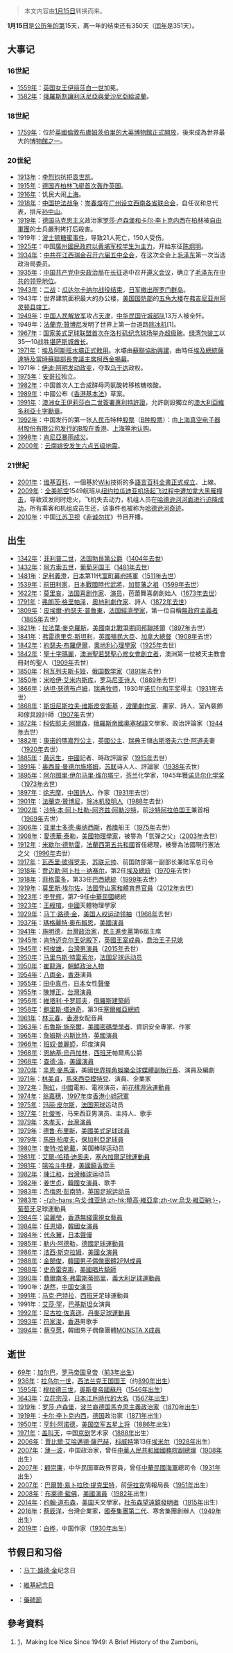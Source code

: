 > 本文内容由[1月15日](https://zh.wikipedia.org/wiki/1月15日)转换而来。


**1月15日**是[公历年的第](https://zh.wikipedia.org/wiki/公历 "wikilink")15天，离一年的结束还有350天（[闰年](../Page/闰年.md "wikilink")是351天）。

## 大事记

### 16世紀

  - [1559年](../Page/1559年.md "wikilink")：[英国女王](https://zh.wikipedia.org/wiki/英国女王 "wikilink")[伊丽莎白一世](../Page/伊丽莎白一世.md "wikilink")加冕。
  - [1582年](../Page/1582年.md "wikilink")：[俄羅斯割讓](https://zh.wikipedia.org/wiki/俄羅斯 "wikilink")[利沃尼亞與](https://zh.wikipedia.org/wiki/利沃尼亞 "wikilink")[愛沙尼亞給](https://zh.wikipedia.org/wiki/愛沙尼亞 "wikilink")[波蘭](https://zh.wikipedia.org/wiki/波蘭 "wikilink")。

### 18世紀

  - [1759年](https://zh.wikipedia.org/wiki/1759年 "wikilink")：位於[英國](https://zh.wikipedia.org/wiki/英國 "wikilink")[倫敦](https://zh.wikipedia.org/wiki/倫敦 "wikilink")[布盧姆茨伯里的](https://zh.wikipedia.org/wiki/布盧姆茨伯里 "wikilink")[大英博物館正式開放](https://zh.wikipedia.org/wiki/大英博物館 "wikilink")，後來成為世界最大的[博物館之一](https://zh.wikipedia.org/wiki/博物館 "wikilink")。

### 20世紀

  - [1913年](../Page/1913年.md "wikilink")：[李烈钧](../Page/李烈钧.md "wikilink")抗拒[袁世凯](../Page/袁世凯.md "wikilink")。
  - [1915年](../Page/1915年.md "wikilink")：[德国](../Page/德国.md "wikilink")[齐柏林飞艇首次轰炸英国](https://zh.wikipedia.org/wiki/齐柏林飞艇 "wikilink")。
  - [1916年](../Page/1916年.md "wikilink")：饥民大闹[上海](https://zh.wikipedia.org/wiki/上海 "wikilink")。
  - [1918年](../Page/1918年.md "wikilink")：[中国](https://zh.wikipedia.org/wiki/中国 "wikilink")[护法战争](https://zh.wikipedia.org/wiki/护法战争 "wikilink")：[岑春煊](../Page/岑春煊.md "wikilink")在[广州设立](https://zh.wikipedia.org/wiki/广州 "wikilink")[西南各省联合会](https://zh.wikipedia.org/wiki/西南各省联合会 "wikilink")，自任议和总代表，排斥[孙中山](https://zh.wikipedia.org/wiki/孙中山 "wikilink")。
  - [1919年](../Page/1919年.md "wikilink")：[德国](../Page/德国.md "wikilink")[马克思主义](../Page/马克思主义.md "wikilink")政治家[罗莎·卢森堡和](https://zh.wikipedia.org/wiki/罗莎·卢森堡 "wikilink")[卡尔·李卜克内西](../Page/卡尔·李卜克内西.md "wikilink")在[柏林](../Page/柏林.md "wikilink")被[自由軍團](../Page/自由軍團.md "wikilink")的士兵嚴刑拷打后殺害。
  - 1919年：[波士顿糖蜜事件](../Page/波士顿糖蜜灾难.md "wikilink")，导致21人死亡，150人受伤。
  - [1925年](../Page/1925年.md "wikilink")：中国[廣州國民政府以](https://zh.wikipedia.org/wiki/廣州國民政府 "wikilink")[黄埔军校学生为主力](https://zh.wikipedia.org/wiki/黄埔军校 "wikilink")，开始东征[陈炯明](../Page/陈炯明.md "wikilink")。
  - [1934年](../Page/1934年.md "wikilink")：[中共在](https://zh.wikipedia.org/wiki/中共 "wikilink")[江西](https://zh.wikipedia.org/wiki/江西 "wikilink")[瑞金召开六届五中全会](https://zh.wikipedia.org/wiki/瑞金 "wikilink")，在这次全会上[毛泽东](../Page/毛泽东.md "wikilink")第一次当选政治局委员。
  - [1935年](../Page/1935年.md "wikilink")：[中国共产党中央政治局](../Page/中国共产党中央政治局.md "wikilink")在[长征](../Page/长征.md "wikilink")途中召开[遵义会议](../Page/遵义会议.md "wikilink")，确立了[毛泽东](../Page/毛泽东.md "wikilink")在[中共的领导地位](https://zh.wikipedia.org/wiki/中共 "wikilink")。
  - [1943年](../Page/1943年.md "wikilink")：[二战](https://zh.wikipedia.org/wiki/二战 "wikilink")：[瓜达尔卡纳尔战役结束](https://zh.wikipedia.org/wiki/瓜达尔卡纳尔战役 "wikilink")，[日军撤出](https://zh.wikipedia.org/wiki/日军 "wikilink")[所罗门群岛](../Page/所罗门群岛.md "wikilink")。
  - 1943年：世界建筑面积最大的办公楼，[美国国防部](../Page/美国国防部.md "wikilink")的[五角大楼](../Page/五角大楼.md "wikilink")在[弗吉尼亚州](../Page/弗吉尼亚州.md "wikilink")[阿灵顿县竣工](../Page/阿靈頓縣_\(維吉尼亞州\).md "wikilink")。
  - [1949年](../Page/1949年.md "wikilink")：[中国人民解放军](../Page/中国人民解放军.md "wikilink")攻占[天津](https://zh.wikipedia.org/wiki/天津 "wikilink")，[中华民国守城部队](https://zh.wikipedia.org/wiki/中华民国 "wikilink")13万人被全歼。
  - 1949年：[法蘭克·贊博尼](../Page/法蘭克·贊博尼.md "wikilink")发明了世界上第一台道路[除冰机](https://zh.wikipedia.org/wiki/除冰机 "wikilink")\[1\]。
  - [1967年](../Page/1967年.md "wikilink")：[国家美式足球联盟首次在](https://zh.wikipedia.org/wiki/国家美式足球联盟 "wikilink")[洛杉矶纪念球场举办](https://zh.wikipedia.org/wiki/洛杉矶纪念球场 "wikilink")[超级碗](https://zh.wikipedia.org/wiki/超级碗 "wikilink")。[绿湾包装工](../Page/绿湾包装工.md "wikilink")以35—10战胜[堪萨斯城酋长](https://zh.wikipedia.org/wiki/堪萨斯城酋长 "wikilink")。
  - [1971年](../Page/1971年.md "wikilink")：[埃及](../Page/埃及.md "wikilink")[阿斯旺水壩正式敫用](https://zh.wikipedia.org/wiki/阿斯旺水壩 "wikilink")。水壩由[蘇聯協助興建](https://zh.wikipedia.org/wiki/蘇聯 "wikilink")，由時任[埃及總統](https://zh.wikipedia.org/wiki/埃及總統 "wikilink")[薩達特及當時蘇聯部長會議主席](https://zh.wikipedia.org/wiki/薩達特 "wikilink")[柯西金揭幕](https://zh.wikipedia.org/wiki/柯西金 "wikilink")。
  - 1971年：[伊迪·阿明发动](https://zh.wikipedia.org/wiki/伊迪·阿明 "wikilink")[政变](https://zh.wikipedia.org/wiki/政变 "wikilink")，夺取[乌干达](../Page/乌干达.md "wikilink")政权。
  - [1975年](../Page/1975年.md "wikilink")：[安哥拉](../Page/安哥拉.md "wikilink")独立。
  - [1982年](../Page/1982年.md "wikilink")：中国首次人工合成酵母丙氨酸转移核糖核酸。
  - [1989年](../Page/1989年.md "wikilink")：中國公布《[香港基本法](https://zh.wikipedia.org/wiki/香港基本法 "wikilink")》草案。
  - [1991年](../Page/1991年.md "wikilink")：[澳洲女王](https://zh.wikipedia.org/wiki/澳洲女王 "wikilink")[伊莉莎白二世簽署專利特許證](https://zh.wikipedia.org/wiki/伊莉莎白二世 "wikilink")，允許創設獨立的[澳大利亞維多利亞十字勳章](https://zh.wikipedia.org/wiki/澳大利亞維多利亞十字勳章 "wikilink")。
  - [1992年](../Page/1992年.md "wikilink")：中国发行的第一张[人民币](../Page/人民币.md "wikilink")特种[股票](../Page/股票.md "wikilink")（[B种股票](https://zh.wikipedia.org/wiki/B种股票 "wikilink")）：由[上海真空电子器材股份有限公司发行的B股在](https://zh.wikipedia.org/wiki/上海真空电子器材股份有限公司 "wikilink")[香港](../Page/香港.md "wikilink")、[上海等地认购](https://zh.wikipedia.org/wiki/上海 "wikilink")。
  - [1998年](../Page/1998年.md "wikilink")：[肯尼亞暴雨成災](https://zh.wikipedia.org/wiki/肯尼亞 "wikilink")。
  - [2000年](../Page/2000年.md "wikilink")：[云南](https://zh.wikipedia.org/wiki/云南 "wikilink")[姚安发生六点五级](https://zh.wikipedia.org/wiki/姚安 "wikilink")[地震](../Page/地震.md "wikilink")。

### 21世紀

  - [2001年](../Page/2001年.md "wikilink")：[维基百科](../Page/维基百科.md "wikilink")，一個基於[Wiki](../Page/Wiki.md "wikilink")技術的多[語言](../Page/語言.md "wikilink")[百科全書正式成立](https://zh.wikipedia.org/wiki/百科全書 "wikilink")、上線。
  - [2009年](../Page/2009年.md "wikilink")：[全美航空](https://zh.wikipedia.org/wiki/全美航空 "wikilink")1549航班从[纽约拉瓜迪亚机场起飞过程中遭加拿大黑雁撞击](https://zh.wikipedia.org/wiki/纽约拉瓜迪亚机场 "wikilink")，导致双发同时熄火，飞机失去动力，机组人员在[哈德逊河河面进行迫降成功](https://zh.wikipedia.org/wiki/哈德逊河 "wikilink")，所有乘客和机组成员生还，该事件也被称为[哈德逊河奇迹](https://zh.wikipedia.org/wiki/全美航空1549号班机事故 "wikilink")。
  - [2010年](https://zh.wikipedia.org/wiki/2010年 "wikilink")：中国[江苏卫视](../Page/江苏卫视.md "wikilink")《[非诚勿扰](../Page/非诚勿扰_\(节目\).md "wikilink")》节目开播。

## 出生

  - [1342年](https://zh.wikipedia.org/wiki/1342年 "wikilink")：[菲利普二世](../Page/菲利普二世_\(勃艮第\).md "wikilink")，[法国](https://zh.wikipedia.org/wiki/法国 "wikilink")[勃艮第公爵](../Page/勃艮第公爵.md "wikilink")（[1404年去世](https://zh.wikipedia.org/wiki/1404年 "wikilink")）
  - [1432年](https://zh.wikipedia.org/wiki/1432年 "wikilink")：[阿方索五世](../Page/阿方索五世_\(葡萄牙\).md "wikilink")，[葡萄牙国王](https://zh.wikipedia.org/wiki/葡萄牙国王 "wikilink")（[1481年去世](https://zh.wikipedia.org/wiki/1481年 "wikilink")）
  - [1481年](https://zh.wikipedia.org/wiki/1481年 "wikilink")：[足利義澄](../Page/足利義澄.md "wikilink")，[日本](../Page/日本.md "wikilink")第11代[室町幕府將軍](https://zh.wikipedia.org/wiki/室町幕府將軍 "wikilink")（[1511年去世](https://zh.wikipedia.org/wiki/1511年 "wikilink")）
  - [1539年](https://zh.wikipedia.org/wiki/1539年 "wikilink")：[前田利家](../Page/前田利家.md "wikilink")，[日本](../Page/日本.md "wikilink")[戰國時代武將](https://zh.wikipedia.org/wiki/戰國時代 "wikilink")，[加賀藩之祖](https://zh.wikipedia.org/wiki/加賀藩 "wikilink")（[1599年去世](https://zh.wikipedia.org/wiki/1599年 "wikilink")）
  - [1622年](../Page/1622年.md "wikilink")：[莫里哀](../Page/莫里哀.md "wikilink")，[法国](https://zh.wikipedia.org/wiki/法国 "wikilink")[喜剧](https://zh.wikipedia.org/wiki/喜剧 "wikilink")[作家](https://zh.wikipedia.org/wiki/作家 "wikilink")、[演员](https://zh.wikipedia.org/wiki/演员 "wikilink")，芭蕾舞喜劇創始人（[1673年去世](https://zh.wikipedia.org/wiki/1673年 "wikilink")）
  - [1791年](https://zh.wikipedia.org/wiki/1791年 "wikilink")：[弗朗茨·格里帕泽](https://zh.wikipedia.org/wiki/弗朗茨·格里帕泽 "wikilink")，[奧地利劇作家](https://zh.wikipedia.org/wiki/奧地利 "wikilink")、詩人（[1872年去世](https://zh.wikipedia.org/wiki/1872年 "wikilink")）
  - [1809年](../Page/1809年.md "wikilink")：[皮埃爾-約瑟夫·普魯東](../Page/皮埃爾-約瑟夫·普魯東.md "wikilink")，[法国經濟學家](https://zh.wikipedia.org/wiki/法国 "wikilink")，第一位自稱[無政府主義者](https://zh.wikipedia.org/wiki/無政府主義 "wikilink")（[1865年](../Page/1865年.md "wikilink")去世）
  - [1821年](https://zh.wikipedia.org/wiki/1821年 "wikilink")：[拉法葉·麥克羅斯](https://zh.wikipedia.org/wiki/拉法葉·麥克羅斯 "wikilink")，[美國](https://zh.wikipedia.org/wiki/美國 "wikilink")[南北戰爭期间](https://zh.wikipedia.org/wiki/南北戰爭 "wikilink")[邦聯將領](../Page/美利堅聯盟國.md "wikilink")（[1897年](../Page/1897年.md "wikilink")去世）
  - [1841年](https://zh.wikipedia.org/wiki/1841年 "wikilink")：[弗雷德里克·斯坦利](https://zh.wikipedia.org/wiki/弗雷德里克·斯坦利 "wikilink")，[英國殖民大臣](https://zh.wikipedia.org/wiki/英國 "wikilink")、[加拿大總督](../Page/加拿大總督.md "wikilink")（[1908年](../Page/1908年.md "wikilink")去世）
  - [1842年](https://zh.wikipedia.org/wiki/1842年 "wikilink")：[約瑟夫·布羅伊爾](https://zh.wikipedia.org/wiki/約瑟夫·布羅伊爾 "wikilink")，[奧地利](https://zh.wikipedia.org/wiki/奧地利 "wikilink")[心理學家](https://zh.wikipedia.org/wiki/心理學家 "wikilink")（[1925年](../Page/1925年.md "wikilink")去世）
  - [1842年](https://zh.wikipedia.org/wiki/1842年 "wikilink")：[聖十字瑪麗](https://zh.wikipedia.org/wiki/聖十字瑪麗 "wikilink")，[澳洲聖若瑟聖心修女會創立者](https://zh.wikipedia.org/wiki/澳洲 "wikilink")，澳洲第一位被天主教會冊封的聖人（[1909年](../Page/1909年.md "wikilink")去世）
  - [1850年](../Page/1850年.md "wikilink")：[柯瓦列夫斯卡娅](../Page/柯瓦列夫斯卡娅.md "wikilink")，[俄国](https://zh.wikipedia.org/wiki/俄国 "wikilink")[数学家](../Page/数学家.md "wikilink")（[1891年](../Page/1891年.md "wikilink")去世）
  - [1850年](../Page/1850年.md "wikilink")：[米哈伊·艾米内斯库](https://zh.wikipedia.org/wiki/米哈伊·艾米内斯库 "wikilink")，[罗马尼亚](https://zh.wikipedia.org/wiki/罗马尼亚 "wikilink")[诗人](https://zh.wikipedia.org/wiki/诗人 "wikilink")（[1889年](../Page/1889年.md "wikilink")去世）
  - [1866年](../Page/1866年.md "wikilink")：[纳坦·瑟德布卢姆](https://zh.wikipedia.org/wiki/纳坦·瑟德布卢姆 "wikilink")，[瑞典](../Page/瑞典.md "wikilink")[牧师](../Page/牧师.md "wikilink")，1930年[诺贝尔和平奖](../Page/诺贝尔和平奖.md "wikilink")得主（[1931年](../Page/1931年.md "wikilink")去世）
  - [1868年](../Page/1868年.md "wikilink")：[斯坦尼斯拉夫·维斯皮安斯基](https://zh.wikipedia.org/wiki/斯坦尼斯拉夫·维斯皮安斯基 "wikilink") ，[波蘭劇作家](https://zh.wikipedia.org/wiki/波蘭 "wikilink")、畫家、詩人、室內裝飾和傢具設計師（[1907年](../Page/1907年.md "wikilink")去世）
  - [1872年](https://zh.wikipedia.org/wiki/1872年 "wikilink")：[科佐耶夫·阿爾森](https://zh.wikipedia.org/wiki/科佐耶夫·阿爾森 "wikilink")，[俄羅斯帝國](https://zh.wikipedia.org/wiki/俄羅斯帝國 "wikilink")[奧塞梯語](../Page/奧塞梯語.md "wikilink")文學家、政治評論家（[1944年](../Page/1944年.md "wikilink")去世）
  - [1882年](../Page/1882年.md "wikilink")：[康诺的瑪嘉烈公主](https://zh.wikipedia.org/wiki/康诺的瑪嘉烈公主 "wikilink")，[英國公主](https://zh.wikipedia.org/wiki/英國 "wikilink")、[瑞典](../Page/瑞典.md "wikilink")王儲[古斯塔夫六世·阿道夫](../Page/古斯塔夫六世·阿道夫.md "wikilink")妻（[1920年](../Page/1920年.md "wikilink")去世）
  - [1885年](../Page/1885年.md "wikilink")：[黄远生](../Page/黄远生.md "wikilink")，[中國](../Page/中國.md "wikilink")記者、時政評論家（[1915年](../Page/1915年.md "wikilink")去世）
  - [1891年](../Page/1891年.md "wikilink")：[奥西普·曼德尔施塔姆](../Page/奥西普·曼德尔施塔姆.md "wikilink")，[苏联](../Page/苏联.md "wikilink")诗人人、評論家（[1938年](../Page/1938年.md "wikilink")去世）
  - [1895年](../Page/1895年.md "wikilink")：[阿尔图里·伊尔马里·维尔塔宁](../Page/阿尔图里·伊尔马里·维尔塔宁.md "wikilink")，[芬兰](../Page/芬兰.md "wikilink")化学家，1945年獲[诺贝尔化学奖](../Page/诺贝尔化学奖.md "wikilink")（[1973年](../Page/1973年.md "wikilink")去世）
  - [1897年](../Page/1897年.md "wikilink")：[徐志摩](../Page/徐志摩.md "wikilink")，[中国詩人](https://zh.wikipedia.org/wiki/中国 "wikilink")、作家（[1931年](../Page/1931年.md "wikilink")去世）
  - [1901年](../Page/1901年.md "wikilink")：[法蘭克·贊博尼](../Page/法蘭克·贊博尼.md "wikilink")，[除冰机發明人](https://zh.wikipedia.org/wiki/除冰机 "wikilink")（[1988年](../Page/1988年.md "wikilink")去世）
  - [1902年](../Page/1902年.md "wikilink")：[沙特·本·阿卜杜勒-阿齐兹·阿勒沙特](../Page/沙特·本·阿卜杜勒-阿齐兹·阿勒沙特.md "wikilink")，前[沙特阿拉伯国王](../Page/沙特阿拉伯国王.md "wikilink")兼首相（[1969年](../Page/1969年.md "wikilink")去世）
  - [1906年](../Page/1906年.md "wikilink")：[亚里士多德·奥纳西斯](../Page/亚里士多德·奥纳西斯.md "wikilink")，[希腊](../Page/希腊.md "wikilink")船王（[1975年](../Page/1975年.md "wikilink")去世）
  - [1908年](../Page/1908年.md "wikilink")：[愛德華·泰勒](../Page/愛德華·泰勒.md "wikilink")，[美國物理學家](https://zh.wikipedia.org/wiki/美國 "wikilink")，被譽為「氫彈之父」（[2003年](../Page/2003年.md "wikilink")去世）
  - [1912年](../Page/1912年.md "wikilink")：[米歇尔·德勃雷](../Page/米歇尔·德勃雷.md "wikilink")，[法蘭西第五共和國](../Page/法蘭西第五共和國.md "wikilink")首任總理，被譽為法國現行憲法之父（[1996年](../Page/1996年.md "wikilink")去世）
  - [1917年](../Page/1917年.md "wikilink")：[瓦西里·彼得罗夫](https://zh.wikipedia.org/wiki/瓦西里·彼得罗夫 "wikilink")，[苏联元帅](https://zh.wikipedia.org/wiki/苏联元帅 "wikilink")、前国防部第一副部长兼陆军总司令
  - [1918年](../Page/1918年.md "wikilink")：[贾迈勒·阿卜杜－纳赛尔](https://zh.wikipedia.org/wiki/贾迈勒·阿卜杜－纳赛尔 "wikilink")，第2任[埃及總統](https://zh.wikipedia.org/wiki/埃及總統 "wikilink")（[1970年](../Page/1970年.md "wikilink")去世）
  - [1918年](../Page/1918年.md "wikilink")：[菲格雷多](https://zh.wikipedia.org/wiki/菲格雷多 "wikilink")，第33任[巴西總統](https://zh.wikipedia.org/wiki/巴西總統 "wikilink")（[1999年](../Page/1999年.md "wikilink")去世）
  - [1919年](../Page/1919年.md "wikilink")：[莫里斯·埃尔佐](https://zh.wikipedia.org/wiki/莫里斯·埃尔佐 "wikilink")，[法國登山家和體育界官員](https://zh.wikipedia.org/wiki/法國 "wikilink")（[2012年](../Page/2012年.md "wikilink")去世）
  - [1923年](../Page/1923年.md "wikilink")：[李登辉](https://zh.wikipedia.org/wiki/李登辉 "wikilink")，第7-9任[中華民國](../Page/中華民國.md "wikilink")總統
  - [1923年](../Page/1923年.md "wikilink")：[王綬琯](https://zh.wikipedia.org/wiki/王綬琯 "wikilink")，[中國](../Page/中國.md "wikilink")天體物理學家
  - [1929年](../Page/1929年.md "wikilink")：[马丁·路德·金](../Page/马丁·路德·金.md "wikilink")，[美国](../Page/美国.md "wikilink")[人权运动](https://zh.wikipedia.org/wiki/人权运动 "wikilink")[领袖](https://zh.wikipedia.org/wiki/领袖 "wikilink")（[1968年](../Page/1968年.md "wikilink")去世）
  - [1937年](../Page/1937年.md "wikilink")：[瑪格麗特·奧布賴恩](../Page/瑪格麗特·奧布賴恩.md "wikilink")，[美國演員](https://zh.wikipedia.org/wiki/美國 "wikilink")
  - [1941年](../Page/1941年.md "wikilink")：[施明德](../Page/施明德.md "wikilink")，[台灣政治家](https://zh.wikipedia.org/wiki/台灣 "wikilink")，[民主進步黨](../Page/民主進步黨.md "wikilink")第6屆主席
  - [1945年](../Page/1945年.md "wikilink")：[肯特迈克尔王妃殿下](https://zh.wikipedia.org/wiki/肯特迈克尔王妃殿下 "wikilink")，[英國王室成員](https://zh.wikipedia.org/wiki/英國 "wikilink")，[喬治王子兒媳](../Page/喬治王子_\(肯特公爵\).md "wikilink")
  - [1945年](../Page/1945年.md "wikilink")：[柯俊雄](../Page/柯俊雄.md "wikilink")，[台灣男演員](https://zh.wikipedia.org/wiki/台灣 "wikilink")（[2015年](../Page/2015年.md "wikilink")去世）
  - [1950年](../Page/1950年.md "wikilink")：[马里乌斯·特雷索尔](../Page/马里乌斯·特雷索尔.md "wikilink")，[法国足球运动员](https://zh.wikipedia.org/wiki/法国 "wikilink")
  - [1950年](../Page/1950年.md "wikilink")：[崔龍海](https://zh.wikipedia.org/wiki/崔龍海 "wikilink")，[朝鮮政治人物](https://zh.wikipedia.org/wiki/朝鮮 "wikilink")
  - [1954年](../Page/1954年.md "wikilink")：[八両金](../Page/八両金.md "wikilink")，[香港](../Page/香港.md "wikilink")演員
  - [1955年](../Page/1955年.md "wikilink")：[田中真弓](../Page/田中真弓.md "wikilink")，[日本](../Page/日本.md "wikilink")女性[聲優](../Page/聲優.md "wikilink")
  - [1955年](../Page/1955年.md "wikilink")：[陳博正](../Page/陳博正.md "wikilink")，[台灣演員](https://zh.wikipedia.org/wiki/台灣 "wikilink")
  - [1956年](../Page/1956年.md "wikilink")：[維塔利·卡罗耶夫](https://zh.wikipedia.org/wiki/維塔利·卡罗耶夫 "wikilink")，[俄羅斯建築師](https://zh.wikipedia.org/wiki/俄羅斯 "wikilink")
  - [1958年](../Page/1958年.md "wikilink")：[鲍里斯·塔迪奇](../Page/鲍里斯·塔迪奇.md "wikilink")，第3任[塞爾維亞總統](../Page/塞爾維亞總統.md "wikilink")
  - [1961年](../Page/1961年.md "wikilink")：[林元春](https://zh.wikipedia.org/wiki/林元春 "wikilink")，[香港](../Page/香港.md "wikilink")女配音員
  - [1963年](../Page/1963年.md "wikilink")：[布魯斯·施奈爾](../Page/布魯斯·施奈爾.md "wikilink")，[美國](https://zh.wikipedia.org/wiki/美國 "wikilink")[密碼學學者](https://zh.wikipedia.org/wiki/密碼學 "wikilink")、資訊安全專家、作家
  - [1965年](../Page/1965年.md "wikilink")：[詹姆斯·内斯比特](../Page/詹姆斯·内斯比特.md "wikilink")，[英國演員](https://zh.wikipedia.org/wiki/英國 "wikilink")
  - [1966年](../Page/1966年.md "wikilink")：[班奴·普麗婭](../Page/班奴·普麗婭.md "wikilink")，印度演員
  - [1968年](../Page/1968年.md "wikilink")：[恩納基·烏丹加林](https://zh.wikipedia.org/wiki/恩納基·烏丹加林 "wikilink")，[西班牙](../Page/西班牙.md "wikilink")帕爾馬公爵
  - [1968年](../Page/1968年.md "wikilink")：[查德·洛](../Page/查德·洛.md "wikilink")，[美國演員](https://zh.wikipedia.org/wiki/美國 "wikilink")
  - [1970年](../Page/1970年.md "wikilink")：[辛恩·麥馬漢](../Page/辛恩·麥馬漢.md "wikilink")，美國[世界摔角娛樂全球媒體副執行長](https://zh.wikipedia.org/wiki/世界摔角娛樂 "wikilink")、演員及編劇
  - [1971年](../Page/1971年.md "wikilink")：[林美貞](../Page/林美貞.md "wikilink")，[馬來西亞模特兒](https://zh.wikipedia.org/wiki/馬來西亞 "wikilink")、演員、企業家
  - [1972年](../Page/1972年.md "wikilink")：[陶虹](../Page/陶虹.md "wikilink")，[中國](../Page/中國.md "wikilink")電影、電視演员，前[花樣游泳運動員](https://zh.wikipedia.org/wiki/花樣游泳 "wikilink")
  - [1974年](../Page/1974年.md "wikilink")：[翁嘉穗](../Page/翁嘉穗.md "wikilink")，[1997年](../Page/1997年.md "wikilink")度[香港小姐冠軍](https://zh.wikipedia.org/wiki/香港小姐 "wikilink")
  - [1975年](../Page/1975年.md "wikilink")：[玛丽·皮尔斯](../Page/玛丽·皮尔斯.md "wikilink")，[法国](https://zh.wikipedia.org/wiki/法国 "wikilink")[网球](../Page/网球.md "wikilink")运动员
  - [1977年](../Page/1977年.md "wikilink")：[叶俊岑](../Page/叶俊岑.md "wikilink")，马来西亚男演员、主持人、歌手
  - [1979年](../Page/1979年.md "wikilink")：[朱孝天](../Page/朱孝天.md "wikilink")，[台灣演員](https://zh.wikipedia.org/wiki/台灣 "wikilink")
  - [1979年](../Page/1979年.md "wikilink")：[德鲁·布里斯](../Page/德鲁·布里斯.md "wikilink")，[美國美式足球球員](https://zh.wikipedia.org/wiki/美國 "wikilink")
  - [1979年](../Page/1979年.md "wikilink")：[馬田·柏度夫](../Page/馬田·柏度夫.md "wikilink")，[保加利亞足球員](https://zh.wikipedia.org/wiki/保加利亞 "wikilink")
  - [1980年](../Page/1980年.md "wikilink")：[麥特·哈勒戴](../Page/麥特·哈勒戴.md "wikilink")，美国棒球运动员
  - [1981年](../Page/1981年.md "wikilink")：[艾爾-哈積·迪奧夫](../Page/艾爾-哈積·迪奧夫.md "wikilink")，[塞內加爾足球運動員](https://zh.wikipedia.org/wiki/塞內加爾 "wikilink")
  - [1981年](../Page/1981年.md "wikilink")：[嘻哈斗牛梗](https://zh.wikipedia.org/wiki/嘻哈斗牛梗 "wikilink")，[美國饒舌歌手](https://zh.wikipedia.org/wiki/美國 "wikilink")
  - [1982年](../Page/1982年.md "wikilink")：[陳江和](https://zh.wikipedia.org/wiki/陳江和_\(棒球運動員\) "wikilink")，[台灣](https://zh.wikipedia.org/wiki/台灣 "wikilink")[棒球](../Page/棒球.md "wikilink")运动员
  - [1982年](../Page/1982年.md "wikilink")：[姜世贞](../Page/姜世貞.md "wikilink")，[韓國女演員](https://zh.wikipedia.org/wiki/韓國 "wikilink")、歌手
  - [1983年](../Page/1983年.md "wikilink")：[杰梅恩·彭南特](../Page/杰梅恩·彭南特.md "wikilink")，[英国足球运动员](https://zh.wikipedia.org/wiki/英国 "wikilink")
  - [1983年](../Page/1983年.md "wikilink")：[-{zh-hans:乌戈·维亚纳;zh-hk:曉高·維亞拿;zh-tw:烏戈·維亞納;}-](../Page/曉高·維亞拿.md "wikilink")，[葡萄牙](../Page/葡萄牙.md "wikilink")足球運動員
  - [1984年](../Page/1984年.md "wikilink")：[梁麗瑩](../Page/梁麗瑩.md "wikilink")，[香港](../Page/香港.md "wikilink")[無綫電視女藝員](https://zh.wikipedia.org/wiki/無綫電視 "wikilink")
  - [1984年](../Page/1984年.md "wikilink")：[任恩頃](../Page/任恩頃.md "wikilink")，[韓國女演員](https://zh.wikipedia.org/wiki/韓國 "wikilink")
  - [1984年](../Page/1984年.md "wikilink")：[代永翼](../Page/代永翼.md "wikilink")，[日本](../Page/日本.md "wikilink")[聲優](../Page/聲優.md "wikilink")
  - [1985年](../Page/1985年.md "wikilink")：[勒内·阿德勒](../Page/勒内·阿德勒.md "wikilink")，[德國足球運動員](https://zh.wikipedia.org/wiki/德國 "wikilink")
  - [1986年](../Page/1986年.md "wikilink")：[洁西·斯克拉姆](../Page/洁西·斯克拉姆.md "wikilink")，[美國女演員](https://zh.wikipedia.org/wiki/美國 "wikilink")
  - [1988年](../Page/1988年.md "wikilink")：[金閔俊](https://zh.wikipedia.org/wiki/金閔俊 "wikilink")，[韓國男子偶像團體](https://zh.wikipedia.org/wiki/韓國 "wikilink")[2PM成員](https://zh.wikipedia.org/wiki/2PM "wikilink")
  - [1988年](../Page/1988年.md "wikilink")：[史奇雷克斯](../Page/史奇雷克斯.md "wikilink")，[美國唱片騎師](https://zh.wikipedia.org/wiki/美國 "wikilink")
  - [1990年](../Page/1990年.md "wikilink")：[費爾南多·弗雷斯蒂耶里](../Page/費爾南多·弗雷斯蒂耶里.md "wikilink")，[義大利足球運動員](https://zh.wikipedia.org/wiki/義大利 "wikilink")
  - 1990年：[胡然](../Page/胡然.md "wikilink")，[中国女演员](https://zh.wikipedia.org/wiki/中国 "wikilink")
  - [1991年](../Page/1991年.md "wikilink")：[马克·巴特拉](../Page/马克·巴特拉.md "wikilink")，[西班牙](../Page/西班牙.md "wikilink")足球運動員
  - 1991年：[艾莎·罕](../Page/艾莎·罕.md "wikilink")，[巴基斯坦](../Page/巴基斯坦.md "wikilink")女演員
  - [1992年](../Page/1992年.md "wikilink")：[尼古拉·佐真遜](../Page/尼古拉·佐真遜.md "wikilink")，[丹麥足球運動員](https://zh.wikipedia.org/wiki/丹麥 "wikilink")
  - [1993年](../Page/1993年.md "wikilink")：[符家浚](../Page/符家浚.md "wikilink")，[香港](../Page/香港.md "wikilink")男歌手
  - [1994年](../Page/1994年.md "wikilink")：[蔡亨愿](../Page/亨元.md "wikilink")，韓國男子偶像團體[MONSTA X成員](https://zh.wikipedia.org/wiki/MONSTA_X "wikilink")

## 逝世

  - [69年](https://zh.wikipedia.org/wiki/69年 "wikilink")：[加尔巴](https://zh.wikipedia.org/wiki/加尔巴 "wikilink")，[罗马帝国皇帝](https://zh.wikipedia.org/wiki/罗马帝国皇帝 "wikilink")（[前3年出生](https://zh.wikipedia.org/wiki/前3年 "wikilink")）
  - [936年](https://zh.wikipedia.org/wiki/936年 "wikilink")：[拉乌尔一世](https://zh.wikipedia.org/wiki/拉乌尔一世_\(西法兰克\) "wikilink")，[西法兰克王国](https://zh.wikipedia.org/wiki/西法兰克王国 "wikilink")[国王](https://zh.wikipedia.org/wiki/国王 "wikilink")（约[890年出生](https://zh.wikipedia.org/wiki/890年 "wikilink")）
  - [1595年](https://zh.wikipedia.org/wiki/1595年 "wikilink")：[穆拉德三世](../Page/穆拉德三世.md "wikilink")，[奧斯曼帝國](https://zh.wikipedia.org/wiki/奧斯曼帝國 "wikilink")[蘇丹](https://zh.wikipedia.org/wiki/蘇丹 "wikilink")（[1546年出生](https://zh.wikipedia.org/wiki/1546年 "wikilink")）
  - [1643年](https://zh.wikipedia.org/wiki/1643年 "wikilink")：[立花宗茂](../Page/立花宗茂.md "wikilink")，[日本](../Page/日本.md "wikilink")[江戶時代的](https://zh.wikipedia.org/wiki/江戶時代 "wikilink")[大名](https://zh.wikipedia.org/wiki/大名 "wikilink")（[1567年出生](https://zh.wikipedia.org/wiki/1567年 "wikilink")）
  - [1919年](../Page/1919年.md "wikilink")：[罗莎·卢森堡](https://zh.wikipedia.org/wiki/罗莎·卢森堡 "wikilink")，[波兰裔](https://zh.wikipedia.org/wiki/波兰 "wikilink")[德国](../Page/德国.md "wikilink")[馬克思主義政治家](https://zh.wikipedia.org/wiki/馬克思主義 "wikilink")（[1870年出生](https://zh.wikipedia.org/wiki/1870年 "wikilink")）
  - [1919年](../Page/1919年.md "wikilink")：[卡尔·李卜克内西](../Page/卡尔·李卜克内西.md "wikilink")，[德国](../Page/德国.md "wikilink")政治家（[1871年](../Page/1871年.md "wikilink")出生）
  - [1950年](../Page/1950年.md "wikilink")：[亨利·阿诺德](../Page/亨利·阿诺德.md "wikilink")，[美国空军](../Page/美国空军.md "wikilink")[五星上将](../Page/五星上将.md "wikilink")（[1886年](../Page/1886年.md "wikilink")出生）
  - [1971年](../Page/1971年.md "wikilink")：[盖叫天](../Page/盖叫天.md "wikilink")，中国[京剧](../Page/京剧.md "wikilink")艺术家（[1888年](../Page/1888年.md "wikilink")出生）
  - [2006年](../Page/2006年.md "wikilink")：[賈比爾·艾哈邁德·薩巴赫](https://zh.wikipedia.org/wiki/賈比爾·艾哈邁德·薩巴赫 "wikilink")，[科威特](../Page/科威特.md "wikilink")第13任[埃米尔](https://zh.wikipedia.org/wiki/埃米尔 "wikilink")（[1928年](../Page/1928年.md "wikilink")出生）
  - [2007年](../Page/2007年.md "wikilink")：[薄一波](../Page/薄一波.md "wikilink")，中国政治家，曾任[中華人民共和國國務院副總理](https://zh.wikipedia.org/wiki/中華人民共和國國務院副總理 "wikilink")（[1908年](../Page/1908年.md "wikilink")出生）
  - [2007年](../Page/2007年.md "wikilink")：[顧崇廉](../Page/顧崇廉.md "wikilink")，中华民国軍政界官員，曾任[中華民國海軍](../Page/中華民國海軍.md "wikilink")總司令（[1931年](../Page/1931年.md "wikilink")出生）
  - [2007年](../Page/2007年.md "wikilink")：[巴爾贊·易卜拉欣·提克里特](../Page/巴爾贊·易卜拉欣·提克里特.md "wikilink")，前[伊拉克](../Page/伊拉克.md "wikilink")情報局長（[1951年](../Page/1951年.md "wikilink")出生）
  - [2008年](../Page/2008年.md "wikilink")：[布萊德·藍佛](https://zh.wikipedia.org/wiki/布萊德·藍佛 "wikilink")，[美國演員](https://zh.wikipedia.org/wiki/美國 "wikilink")（[1982年](../Page/1982年.md "wikilink")出生）
  - [2014年](../Page/2014年.md "wikilink")：[约翰·道布森](../Page/约翰·道布森.md "wikilink")，[美国](../Page/美国.md "wikilink")天文學家，[杜布森望遠鏡發明者](https://zh.wikipedia.org/wiki/杜布森望遠鏡 "wikilink")（[1915年](../Page/1915年.md "wikilink")出生）
  - [2016年](../Page/2016年.md "wikilink")：[蔡辰洋](../Page/蔡辰洋.md "wikilink")，台灣企業家，[國泰集團第二代](https://zh.wikipedia.org/wiki/國泰集團 "wikilink")、寒舍集團創辦人（[1949年](../Page/1949年.md "wikilink")出生）
  - [2019年](../Page/2019年.md "wikilink")：[白桦](https://zh.wikipedia.org/wiki/白桦_\(作家\) "wikilink")，中国作家（[1930年](../Page/1930年.md "wikilink")出生）

## 节假日和习俗

  - ：[马丁·路德·金](../Page/马丁·路德·金.md "wikilink")纪念日

  - ：[維基紀念日](https://zh.wikipedia.org/wiki/Wikipedia:維基紀念日 "wikilink")

  - ：[藥師節](https://zh.wikipedia.org/wiki/藥師節 "wikilink")

## 參考資料

1.  [1](http://mentalfloss.com/article/24700/making-ice-nice-1949-brief-history-zamboni)，Making Ice Nice Since 1949: A Brief History of the Zamboni。